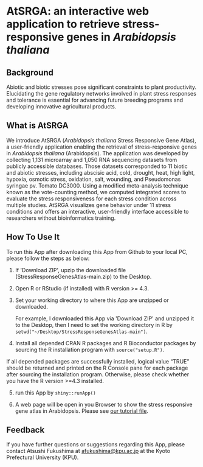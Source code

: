 # AtSRGA: an interactive web application to retrieve stress-responsive genes in _Arabidopsis thaliana_

## Background
Abiotic and biotic stresses pose significant constraints to plant productivity. Elucidating the gene regulatory networks involved in plant stress responses and tolerance is essential for advancing future breeding programs and developing innovative agricultural products.

## What is AtSRGA
We introduce AtSRGA (_Arabidopsis thaliana_ Stress Responsive Gene Atlas), a user-friendly application enabling the retrieval of stress-responsive genes in _Arabidopsis thaliana_ (Arabidopsis). The application was developed by collecting 1,131 microarray and 1,050 RNA sequencing datasets from publicly accessible databases. Those datasets corresponded to 11 biotic and abiotic stresses, including abscisic acid, cold, drought, heat, high light, hypoxia, osmotic stress, oxidation, salt, wounding, and Pseudomonas syringae pv. Tomato DC3000. Using a modified meta-analysis technique known as the vote-counting method, we computed integrated scores to evaluate the stress responsiveness for each stress condition across multiple studies. AtSRGA visualizes gene behavior under 11 stress conditions and offers an interactive, user-friendly interface accessible to researchers without bioinformatics training.

## How To Use It
To run this App after downloading this App from Github to your local PC, please follow the steps as below:

1. If 'Download ZIP', upzip the downloaded file (StressResponseGenesAtlas-main.zip) to the Desktop.

2. Open R or RStudio (if installed) with R version >= 4.3.

3. Set your working directory to where this App are unzipped or downloaded. 

   For example, I downloaded this App via 'Download ZIP' and unzipped it to the Desktop, then I need to set the working directory in R by `setwd("~/Desktop/StressResponseGenesAtlas-main")`.
   
4. Install all depended CRAN R packages and R Bioconductor packages by sourcing the R installation program with `source("setup.R")`.

If all depended packages are successfully installed, logical value “TRUE” should be returned and printed on the R Console pane for each package after sourcing the installation program. Otherwise, please check whether you have the R version >=4.3 installed.
    
5. run this App by `shiny::runApp()`

6. A web page will be open in you Browser to show the stress responsive gene atlas in Arabidopsis. Please see [our tutorial file](https://github.com/fusk-kpu/StressResponseGenesAtlas/raw/main/AtSRGA_tutorial_en.pdf).

## Feedback
If you have further questions or suggestions regarding this App, please contact Atsushi Fukushima at afukushima@kpu.ac.jp at the Kyoto Prefectural University (KPU).
